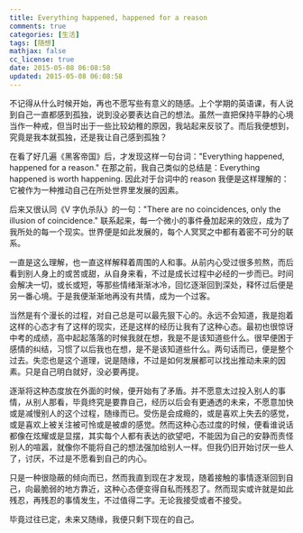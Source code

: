 ```yaml
---
title: Everything happened, happened for a reason
comments: true
categories: [生活]
tags: [随想]
mathjax: false
cc_license: true
date: 2015-05-08 06:08:58
updated: 2015-05-08 06:08:58
---
```


不记得从什么时候开始，再也不愿写些有意义的随感。上个学期的英语课，有人说到自己一直都感到孤独，说到没必要表达自己的想法。虽然一直把保持平静的心境当作一种戒，但当时出于一些比较幼稚的原因，我站起来反驳了。而后我便想到，究竟是我本就孤独，还是我让自己感到孤独？

<!--more-->

在看了好几遍《黑客帝国》后，才发现这样一句台词："Everything happened, happened for a reason." 在那之前，我自己类似的总结是：Everything happened is worth happening. 因此对于台词中的 reason 我便是这样理解的：它被作为一种推动自己在所处世界里发展的因素。

后来又很认同《V 字仇杀队》的一句："There are no coincidences, only the illusion of coincidence." 联系起来，每一个微小的事件叠加起来的效应，成为了我所处的每一个现实。世界便是如此发展的，每个人冥冥之中都有着密不可分的联系。

一直是这么理解，也一直这样解释着周围的人和事。从前内心受过很多煎熬，而后看到别人身上的或苦或甜，从自身来看，不过是成长过程中必经的一步而已。时间会解决一切，或长或短，等那些情绪渐渐冰冷，回忆逐渐回到深处，释怀过后便是另一番心境。于是我便渐渐地再没有共情，成为一个过客。

当然是有个漫长的过程，对自己总是可以最先狠下心的。永远不会知道，我是抱着这样的心态才有了这样的现实，还是这样的经历让我有了这种心态。最初也很惊讶中考的成绩，高中起起落落的时候我就在想，我是不是该知道些什么。很早便困于感情的纠结，习惯了以后我也在想，是不是该知道些什么。两句话而已，便是整个过去。失恋也是这个道理，说是随缘，不过是如何发展都可以找出推动未来的因素。只是自己明白就好，没必要再提。

逐渐将这种态度放在外面的时候，便开始有了矛盾。并不愿意太过投入别人的事情，从别人那看，毕竟终究是要靠自己，经历以后会有更通透的未来，不愿意加快或是减慢别人的这个过程，随缘而已。受伤是会成瘾的，或是喜欢上失去的感觉，或是喜欢上被关注被可怜或是被虐的感觉。然而这种心态过度的时候，便看谁说话都像在炫耀或是显摆，其实每个人都有表达的欲望吧，不能因为自己的安静而责怪别人的喧嚣，就像你不能将自己的想法强加给别人一样。但我仍旧开始讨厌一些人了，讨厌，不过是不愿看到自己的内心。

只是一种很隐蔽的倾向而已，然而我直到现在才发现，随着接触的事情逐渐回到自己，向最脆弱的地方靠近，这种心态便变得自私而残忍了。然而现实或许就是如此残忍，再残忍的事情发生，不过值得二字。无论我接受或者不接受。

毕竟过往已定，未来又随缘，我便只剩下现在的自己。

